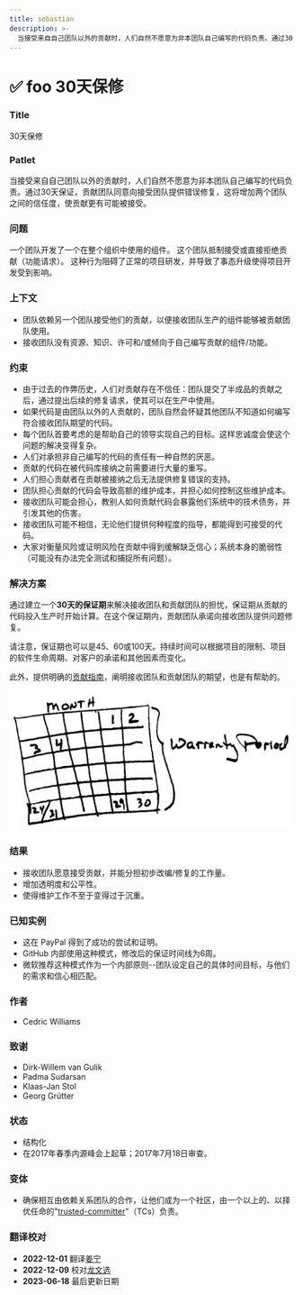 ```yaml
---
title: sebastian
description: >-
  当接受来自自己团队以外的贡献时，人们自然不愿意为非本团队自己编写的代码负责。通过30天保证，贡献团队同意向接受团队提供错误修复，这将增加两个团队之间的信任度，使贡献更有可能被接受。
---
```


# ✅ foo 30天保修

### Title

30天保修

### Patlet

当接受来自自己团队以外的贡献时，人们自然不愿意为非本团队自己编写的代码负责。通过30天保证，贡献团队同意向接受团队提供错误修复，这将增加两个团队之间的信任度，使贡献更有可能被接受。

### 问题

一个团队开发了一个在整个组织中使用的组件。 这个团队抵制接受或直接拒绝贡献（功能请求）。 这种行为阻碍了正常的项目研发，并导致了事态升级使得项目开发受到影响。

### 上下文

* 团队依赖另一个团队接受他们的贡献，以便接收团队生产的组件能够被贡献团队使用。
* 接收团队没有资源、知识、许可和/或倾向于自己编写贡献的组件/功能。

### 约束

* 由于过去的作弊历史，人们对贡献存在不信任：团队提交了半成品的贡献之后，通过提出后续的修复请求，使其可以在生产中使用。
* 如果代码是由团队以外的人贡献的，团队自然会怀疑其他团队不知道如何编写符合接收团队期望的代码。
* 每个团队首要考虑的是帮助自己的领导实现自己的目标。这样忠诚度会使这个问题的解决变得复杂。
* 人们对承担非自己编写的代码的责任有一种自然的厌恶。
* 贡献的代码在被代码库接纳之前需要进行大量的重写。
* 人们担心贡献者在贡献被接纳之后无法提供修复错误的支持。
* 团队担心贡献的代码会导致高额的维护成本，并担心如何控制这些维护成本。
* 接收团队可能会担心，教别人如何贡献代码会暴露他们系统中的技术债务，并引发其他的伤害。
* 接收团队可能不相信，无论他们提供何种程度的指导，都能得到可接受的代码。
* 大家对衡量风险或证明风险在贡献中得到缓解缺乏信心；系统本身的脆弱性（可能没有办法完全测试和捕捉所有问题）。

### 解决方案

通过建立一个**30天的保证期**来解决接收团队和贡献团队的担忧，保证期从贡献的代码投入生产时开始计算。在这个保证期内，贡献团队承诺向接收团队提供问题修复。

请注意，保证期也可以是45、60或100天。持续时间可以根据项目的限制、项目的软件生命周期、对客户的承诺和其他因素而变化。

此外，提供明确的[贡献指南](../../../translation/zh/patterns/base-documentation.md)，阐明接收团队和贡献团队的期望，也是有帮助的。

![30天保修](../../../assets/img/thirtydaywarranty.jpg)

### 结果

* 接收团队愿意接受贡献，并能分担初步改编/修复的工作量。
* 增加透明度和公平性。
* 使得维护工作不至于变得过于沉重。

### 已知实例

* 这在 PayPal 得到了成功的尝试和证明。
* GitHub 内部使用这种模式，修改后的保证时间线为6周。
* 微软推荐这种模式作为一个内部原则--团队设定自己的具体时间目标，与他们的需求和信心相匹配。

### 作者

* Cedric Williams

### 致谢

* Dirk-Willem van Gulik
* Padma Sudarsan
* Klaas-Jan Stol
* Georg Grütter

### 状态

* 结构化
* 在2017年春季内源峰会上起草；2017年7月18日审查。

### 变体

* 确保相互由依赖关系团队的合作，让他们成为一个社区，由一个以上的、以择优任命的"[trusted-committer](../../../translation/zh/patterns/trusted-committer.md)"（TCs）负责。

### 翻译校对

* **2022-12-01** 翻译[姜宁](https://github.com/willemjiang)
* **2022-12-09** 校对[龙文选](https://github.com/hncslwx)
* **2023-06-18** 最后更新日期
